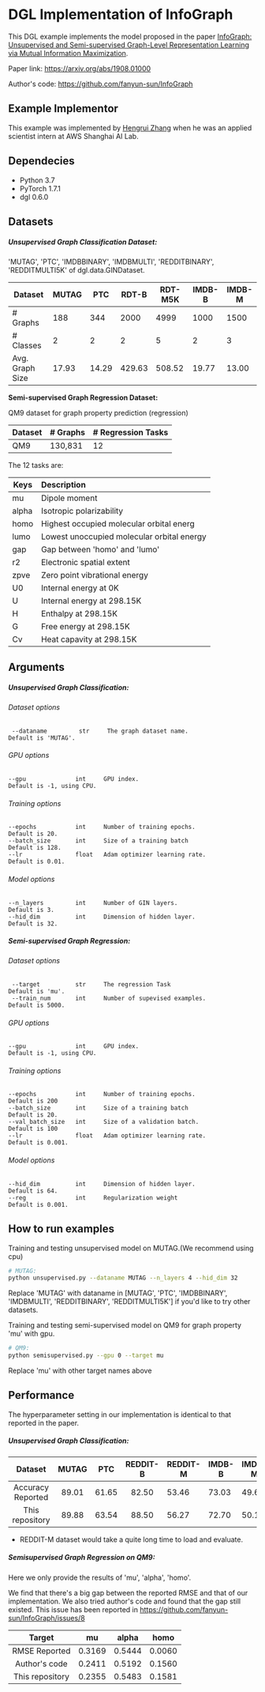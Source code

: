 # DGL Implementation of InfoGraph
This DGL example implements the model proposed in the paper [InfoGraph: Unsupervised and Semi-supervised Graph-Level Representation Learning via Mutual Information Maximization](https://arxiv.org/abs/1908.01000).

Paper link: https://arxiv.org/abs/1908.01000

Author's code: https://github.com/fanyun-sun/InfoGraph

## Example Implementor

This example was implemented by [Hengrui Zhang](https://github.com/hengruizhang98) when he was an applied scientist intern at AWS Shanghai AI Lab.

## Dependecies

- Python 3.7
- PyTorch 1.7.1
- dgl 0.6.0

## Datasets

##### Unsupervised Graph Classification Dataset:

 'MUTAG', 'PTC', 'IMDBBINARY', 'IMDBMULTI', 'REDDITBINARY', 'REDDITMULTI5K' of dgl.data.GINDataset.

| Dataset         | MUTAG | PTC   | RDT-B  | RDT-M5K | IMDB-B | IMDB-M |
| --------------- | ----- | ----- | ------ | ------- | ------ | ------ |
| # Graphs        | 188   | 344   | 2000   | 4999    | 1000   | 1500   |
| # Classes       | 2     | 2     | 2      | 5       | 2      | 3      |
| Avg. Graph Size | 17.93 | 14.29 | 429.63 | 508.52  | 19.77  | 13.00  |

**Semi-supervised Graph Regression Dataset:**

QM9 dataset for graph property prediction (regression)

| Dataset | # Graphs | # Regression Tasks |
| ------- | -------- | ------------------ |
| QM9     | 130,831  | 12                 |

The 12 tasks are:

| Keys  | Description                                |
| ----- | :----------------------------------------- |
| mu    | Dipole moment                              |
| alpha | Isotropic polarizability                   |
| homo  | Highest occupied molecular orbital energ   |
| lumo  | Lowest unoccupied molecular orbital energy |
| gap   | Gap between 'homo' and 'lumo'              |
| r2    | Electronic spatial extent                  |
| zpve  | Zero point vibrational energy              |
| U0    | Internal energy at 0K                      |
| U     | Internal energy at 298.15K                 |
| H     | Enthalpy at 298.15K                        |
| G     | Free energy at 298.15K                     |
| Cv    | Heat capavity at 298.15K                   |

## Arguments

##### 	Unsupervised Graph Classification:

###### Dataset options

```
 --dataname         str     The graph dataset name.               Default is 'MUTAG'.
```

###### GPU options

```
--gpu              int     GPU index.                             Default is -1, using CPU.
```

###### Training options

```
--epochs           int     Number of training epochs.             Default is 20.
--batch_size       int     Size of a training batch               Default is 128.
--lr               float   Adam optimizer learning rate.          Default is 0.01.
```

###### Model options

```
--n_layers         int     Number of GIN layers.                  Default is 3.
--hid_dim          int     Dimension of hidden layer.             Default is 32.
```

##### 	Semi-supervised Graph Regression:

###### Dataset options

```
 --target          str     The regression Task                    Default is 'mu'.
 --train_num       int     Number of supevised examples.          Default is 5000.
```

###### GPU options

```
--gpu              int     GPU index.                             Default is -1, using CPU.
```

###### Training options

```
--epochs           int     Number of training epochs.             Default is 200
--batch_size       int     Size of a training batch               Default is 20.
--val_batch_size   int     Size of a validation batch.            Default is 100
--lr               float   Adam optimizer learning rate.          Default is 0.001.
```

###### Model options

```
--hid_dim          int     Dimension of hidden layer.             Default is 64.
--reg              int     Regularization weight                  Default is 0.001.
```

## 

## How to run examples

Training and testing unsupervised model on MUTAG.(We recommend using cpu)

```bash
# MUTAG:
python unsupervised.py --dataname MUTAG --n_layers 4 --hid_dim 32
```

Replace 'MUTAG' with dataname in [MUTAG', 'PTC', 'IMDBBINARY', 'IMDBMULTI', 'REDDITBINARY', 'REDDITMULTI5K'] if you'd like to try other datasets.

Training and testing semi-supervised model on QM9 for graph property 'mu' with gpu.

```bash
# QM9:
python semisupervised.py --gpu 0 --target mu
```

Replace 'mu' with other target names above

## 	Performance

The hyperparameter setting in our implementation is identical to that reported in the paper.

##### Unsupervised Graph Classification:

|      Dataset      | MUTAG |  PTC  | REDDIT-B | REDDIT-M | IMDB-B | IMDB-M |
| :---------------: | :---: | :---: | :------: | -------- | ------ | ------ |
| Accuracy Reported | 89.01 | 61.65 |  82.50   | 53.46    | 73.03  | 49.69  |
|  This repository  | 89.88 | 63.54 |  88.50   | 56.27    | 72.70  | 50.13  |

* REDDIT-M dataset would take a quite long time to load and evaluate. 

##### Semisupervised Graph Regression on QM9:

Here we only provide the results of 'mu', 'alpha', 'homo'.

We find that there's a big gap between the reported RMSE and that of our implementation. We also tried author's code and found that the gap still existed. This issue has been reported in https://github.com/fanyun-sun/InfoGraph/issues/8

|     Target      |   mu   | alpha  |  homo  |
| :-------------: | :----: | :----: | :----: |
|  RMSE Reported  | 0.3169 | 0.5444 | 0.0060 |
|  Author's code  | 0.2411 | 0.5192 | 0.1560 |
| This repository | 0.2355 | 0.5483 | 0.1581 |

